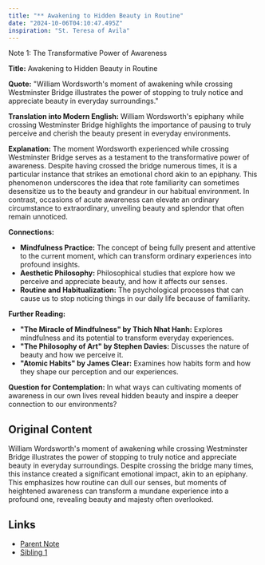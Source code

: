 ```yaml
---
title: "** Awakening to Hidden Beauty in Routine"
date: "2024-10-06T04:10:47.495Z"
inspiration: "St. Teresa of Avila"
---
```


Note 1: The Transformative Power of Awareness

**Title:** Awakening to Hidden Beauty in Routine

**Quote:** "William Wordsworth's moment of awakening while crossing Westminster Bridge illustrates the power of stopping to truly notice and appreciate beauty in everyday surroundings."

**Translation into Modern English:** William Wordsworth's epiphany while crossing Westminster Bridge highlights the importance of pausing to truly perceive and cherish the beauty present in everyday environments.

**Explanation:** The moment Wordsworth experienced while crossing Westminster Bridge serves as a testament to the transformative power of awareness. Despite having crossed the bridge numerous times, it is a particular instance that strikes an emotional chord akin to an epiphany. This phenomenon underscores the idea that rote familiarity can sometimes desensitize us to the beauty and grandeur in our habitual environment. In contrast, occasions of acute awareness can elevate an ordinary circumstance to extraordinary, unveiling beauty and splendor that often remain unnoticed.

**Connections:**
- **Mindfulness Practice:** The concept of being fully present and attentive to the current moment, which can transform ordinary experiences into profound insights.
- **Aesthetic Philosophy:** Philosophical studies that explore how we perceive and appreciate beauty, and how it affects our senses.
- **Routine and Habitualization:** The psychological processes that can cause us to stop noticing things in our daily life because of familiarity.

**Further Reading:**
- **"The Miracle of Mindfulness" by Thich Nhat Hanh:** Explores mindfulness and its potential to transform everyday experiences.
- **"The Philosophy of Art" by Stephen Davies:** Discusses the nature of beauty and how we perceive it.
- **"Atomic Habits" by James Clear:** Examines how habits form and how they shape our perception and our experiences.

**Question for Contemplation:** In what ways can cultivating moments of awareness in our own lives reveal hidden beauty and inspire a deeper connection to our environments?

## Original Content

William Wordsworth's moment of awakening while crossing Westminster Bridge illustrates the power of stopping to truly notice and appreciate beauty in everyday surroundings. Despite crossing the bridge many times, this instance created a significant emotional impact, akin to an epiphany. This emphasizes how routine can dull our senses, but moments of heightened awareness can transform a mundane experience into a profound one, revealing beauty and majesty often overlooked.

## Links

- [Parent Note](/parent-note.md)
- [Sibling 1](/zettel1.md)
